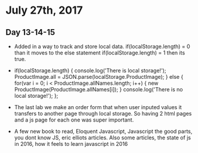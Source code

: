 # July 27th, 2017

## Day 13-14-15

- Added in a way to track and store local data.
if(localStorage.length) = 0 than it moves to the else statement if(localStorage.length) = 1 then its true.

- if(localStorage.length) {
  console.log('There is local storage!');
  ProductImage.all = JSON.parse(localStorage.ProductImage);
} else {
  for(var i = 0; i < ProductImage.allNames.length; i++) {
    new ProductImage(ProductImage.allNames[i]);
  }
  console.log('There is no local storage!');
};

- The last lab we make an order form that when user inputed values it transfers to another page through local storage. So having 2 html pages and a js page for each one was super important.

- A few new book to read, Eloquent Javascript, Javascript the good parts, you dont know JS, eric elliots articles. Also some articles, the state of js in 2016, how it feels to learn javascript in 2016
